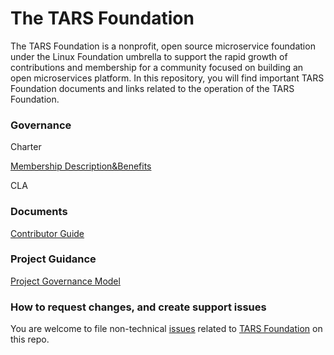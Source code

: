 # The TARS Foundation

The TARS Foundation is a nonprofit, open source microservice foundation under the Linux Foundation umbrella to support the rapid growth of contributions and membership for a community focused on building an open microservices platform. In this repository, you will find important TARS Foundation documents and links related to the operation of the TARS Foundation. 

### Governance
Charter

[Membership Description&Benefits](https://tarscloud.org/joinnow)

CLA

### Documents
[Contributor Guide](https://github.com/TarsCloud/TarsFoundation/blob/master/Community/Contributor%20Guide_en.md)

### Project Guidance
[Project Governance Model](https://github.com/TarsCloud/TarsFoundation/blob/master/Community/Project%20Governance%20Model.md)

### How to request changes, and create support issues
You are welcome to file non-technical [issues](https://github.com/TarsCloud/TarsFoundation/issues/new) related to [TARS Foundation](https://tarscloud.org/foundation/index
) on this repo.
